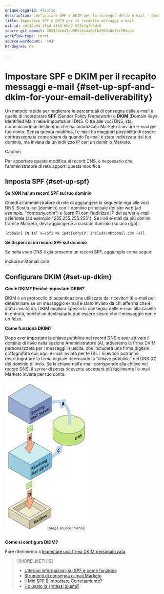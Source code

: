 ```yaml
---
unique-page-id: 4720710
description: Configurare SPF e DKIM per la consegna delle e-mail - Documenti Marketo - Documentazione del prodotto
title: Impostare SPF e DKIM per il recapito messaggi e-mail
exl-id: a0f88e94-3348-4f48-bbd2-963e2af93dc0
source-git-commit: 46812deb41ed56328a4a64fbd36340d13c50dde4
workflow-type: tm+mt
source-wordcount: '443'
ht-degree: 0%

---
```


# Impostare SPF e DKIM per il recapito messaggi e-mail {#set-up-spf-and-dkim-for-your-email-deliverability}

Un metodo rapido per migliorare le percentuali di consegna delle e-mail è quello di incorporare **SPF** (Sender Policy Framework) e **DKIM** (Domain Keys Identified Mail) nelle impostazioni DNS. Oltre alle voci DNS, stai comunicando ai destinatari che hai autorizzato Marketo a inviare e-mail per tuo conto. Senza questa modifica, l’e-mail ha maggiori possibilità di essere contrassegnata come spam da quando l’e-mail è stata indirizzata dal tuo dominio, ma inviata da un indirizzo IP con un dominio Marketo.

>[!CAUTION]
>
>Per apportare questa modifica al record DNS, è necessario che l’amministratore di rete apporti questa modifica.

## Imposta SPF {#set-up-spf}

**Se NON hai un record SPF sul tuo dominio**

Chiedi all&#39;amministratore di rete di aggiungere la seguente riga alle voci DNS. Sostituisci [dominio] con il dominio principale del sito web (ad esempio. &quot;company.com&quot;) e [corpIP] con l&#39;indirizzo IP del server e-mail aziendale (ad esempio &quot;255.255.255.255&quot;). Se invii e-mail da più domini tramite Marketo, devi aggiungerle a ciascun dominio (su una riga).

`[domain] IN TXT v=spf1 mx ip4:[corpIP] include:mktomail.com ~all`

**Se disponi di un record SPF sul dominio**

Se nella voce DNS è già presente un record SPF, aggiungilo come segue:

include:mktomail.com

## Configurare DKIM {#set-up-dkim}

**Cos&#39;è DKIM? Perché impostare DKIM?**

DKIM è un protocollo di autenticazione utilizzato dai ricevitori di e-mail per determinare se un messaggio e-mail è stato inviato da chi afferma che è stato inviato da. DKIM migliora spesso la consegna delle e-mail alla casella in entrata, poiché un destinatario può essere sicuro che il messaggio non è un falso.

**Come funziona DKIM?**

Dopo aver impostato la chiave pubblica nel record DNS e aver attivato il dominio di invio nella sezione Amministratore (A), attiveremo la firma DKIM personalizzata per i messaggi in uscita, che includerà una firma digitale crittografata con ogni e-mail inviata per te (B). I ricevitori potranno decrittografare la firma digitale ricercando la &quot;chiave pubblica&quot; nel DNS (C) del dominio di invio. Se la chiave nell’e-mail corrisponde alla chiave nel record DNS, il server di posta ricevente accetterà più facilmente l’e-mail Marketo inviata per tuo conto.

![](assets/image2015-1-12-13-3a56-3a55.png)

**Come si configura DKIM?**

Fare riferimento a [Impostare una firma DKIM personalizzata](/help/marketo/product-docs/email-marketing/deliverability/set-up-a-custom-dkim-signature.md).

>[!MORELIKETHIS]
>
>* [Ulteriori informazioni su SPF e come funziona](http://www.open-spf.org/Introduction/)
>* [Strumenti di consegna e-mail Marketo](https://www.marketo.com/software/email-marketing/email-deliverability/)
>* [Il Mio SPF È Impostato Correttamente?](https://www.kitterman.com/spf/validate.html)
>* [Ho usato la sintassi giusta?](https://www.open-spf.org/SPF_Record_Syntax/)

